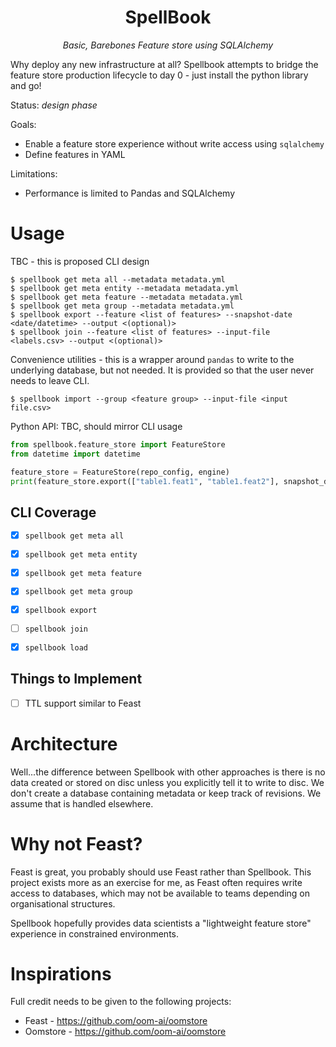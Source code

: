 <h1 align="center">SpellBook</h1>
<p align="center">
    <em>Basic, Barebones Feature store using SQLAlchemy</em>
</p>

Why deploy any new infrastructure at all? Spellbook attempts to bridge the feature store production lifecycle to day 0 - just install the python library and go!

Status: _design phase_

Goals:

*  Enable a feature store experience without write access using `sqlalchemy`
*  Define features in YAML

Limitations:

*  Performance is limited to Pandas and SQLAlchemy

# Usage

TBC - this is proposed CLI design

```console
$ spellbook get meta all --metadata metadata.yml
$ spellbook get meta entity --metadata metadata.yml
$ spellbook get meta feature --metadata metadata.yml
$ spellbook get meta group --metadata metadata.yml
$ spellbook export --feature <list of features> --snapshot-date <date/datetime> --output <(optional)>
$ spellbook join --feature <list of features> --input-file <labels.csv> --output <(optional)>
```

Convenience utilities - this is a wrapper around `pandas` to write to the underlying database, but not needed. It is provided so that the user never needs to leave CLI.

```console
$ spellbook import --group <feature group> --input-file <input file.csv>
```

Python API: TBC, should mirror CLI usage

```py
from spellbook.feature_store import FeatureStore
from datetime import datetime

feature_store = FeatureStore(repo_config, engine)
print(feature_store.export(["table1.feat1", "table1.feat2"], snapshot_date=datetime.now()))
```

## CLI Coverage

- [x] `spellbook get meta all`
- [x] `spellbook get meta entity`
- [x] `spellbook get meta feature`
- [x] `spellbook get meta group`
- [x] `spellbook export`
- [ ] `spellbook join`
- [x] `spellbook load`


## Things to Implement

- [ ] TTL support similar to Feast


# Architecture

Well...the difference between Spellbook with other approaches is there is no data created or stored on disc unless you explicitly tell it to write to disc. We don't create a database containing metadata or keep track of revisions. We assume that is handled elsewhere.

# Why not Feast?

Feast is great, you probably should use Feast rather than Spellbook. This project exists more as an exercise for me, as Feast often requires write access to databases, which may not be available to teams depending on organisational structures. 

Spellbook hopefully provides data scientists a "lightweight feature store" experience in constrained environments.

# Inspirations

Full credit needs to be given to the following projects:

*  Feast - https://github.com/oom-ai/oomstore
*  Oomstore - https://github.com/oom-ai/oomstore
